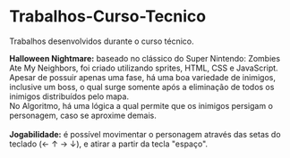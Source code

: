# Trabalhos-Curso-Tecnico
Trabalhos desenvolvidos durante o curso técnico. 

**Halloween Nightmare:** baseado no clássico do Super Nintendo: Zombies Ate My Neighbors, foi criado utilizando sprites, HTML, CSS e JavaScript.
<br/>Apesar de possuir apenas uma fase, há uma boa variedade de inimigos, inclusive um boss, o qual surge somente após a eliminação de todos os inimigos distribuídos pelo mapa.
<br/>No Algoritmo, há uma lógica a qual permite que os inimigos persigam o personagem, caso se aproxime demais. 
<br/><br/>**Jogabilidade:** é possível movimentar o personagem através das setas do teclado (← ↑ → ↓), e atirar a partir da tecla "espaço".

<br/>


